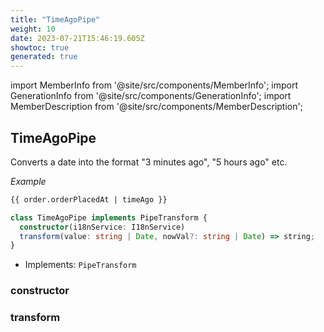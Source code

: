 ```yaml
---
title: "TimeAgoPipe"
weight: 10
date: 2023-07-21T15:46:19.605Z
showtoc: true
generated: true
---
```

<!-- This file was generated from the Vendure source. Do not modify. Instead, re-run the "docs:build" script -->
import MemberInfo from '@site/src/components/MemberInfo';
import GenerationInfo from '@site/src/components/GenerationInfo';
import MemberDescription from '@site/src/components/MemberDescription';


## TimeAgoPipe

<GenerationInfo sourceFile="packages/admin-ui/src/lib/core/src/shared/pipes/time-ago.pipe.ts" sourceLine="18" packageName="@vendure/admin-ui" />

Converts a date into the format "3 minutes ago", "5 hours ago" etc.

*Example*

```HTML
{{ order.orderPlacedAt | timeAgo }}
```

```ts title="Signature"
class TimeAgoPipe implements PipeTransform {
  constructor(i18nService: I18nService)
  transform(value: string | Date, nowVal?: string | Date) => string;
}
```
* Implements: <code>PipeTransform</code>



<div className="members-wrapper">

### constructor

<MemberInfo kind="method" type="(i18nService: <a href='/reference/typescript-api/common/i18n-service#i18nservice'>I18nService</a>) => TimeAgoPipe"   />


### transform

<MemberInfo kind="method" type="(value: string | Date, nowVal?: string | Date) => string"   />




</div>
